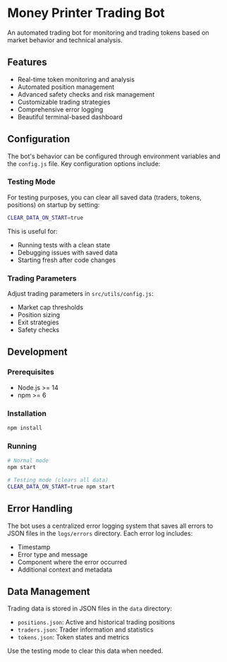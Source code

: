 # Money Printer Trading Bot

An automated trading bot for monitoring and trading tokens based on market behavior and technical analysis.

## Features

- Real-time token monitoring and analysis
- Automated position management
- Advanced safety checks and risk management
- Customizable trading strategies
- Comprehensive error logging
- Beautiful terminal-based dashboard

## Configuration

The bot's behavior can be configured through environment variables and the `config.js` file. Key configuration options include:

### Testing Mode

For testing purposes, you can clear all saved data (traders, tokens, positions) on startup by setting:

```bash
CLEAR_DATA_ON_START=true
```

This is useful for:
- Running tests with a clean state
- Debugging issues with saved data
- Starting fresh after code changes

### Trading Parameters

Adjust trading parameters in `src/utils/config.js`:
- Market cap thresholds
- Position sizing
- Exit strategies
- Safety checks

## Development

### Prerequisites

- Node.js >= 14
- npm >= 6

### Installation

```bash
npm install
```

### Running

```bash
# Normal mode
npm start

# Testing mode (clears all data)
CLEAR_DATA_ON_START=true npm start
```

## Error Handling

The bot uses a centralized error logging system that saves all errors to JSON files in the `logs/errors` directory. Each error log includes:
- Timestamp
- Error type and message
- Component where the error occurred
- Additional context and metadata

## Data Management

Trading data is stored in JSON files in the `data` directory:
- `positions.json`: Active and historical trading positions
- `traders.json`: Trader information and statistics
- `tokens.json`: Token states and metrics

Use the testing mode to clear this data when needed.
